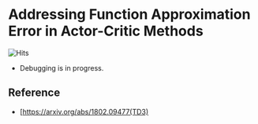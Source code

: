 # Addressing Function Approximation Error in Actor-Critic Methods

![Hits](https://hits.seeyoufarm.com/api/count/incr/badge.svg?url=https://github.com/seolhokim/The-Easiest-TD3-using-pytorch-in-Pendulum)

- Debugging is in progress.

## Reference
- [https://arxiv.org/abs/1802.09477(TD3)
